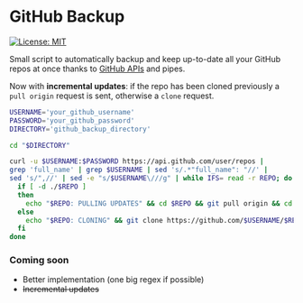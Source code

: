 # GitHub Backup

[![License: MIT](https://img.shields.io/badge/License-MIT-yellow.svg)](https://opensource.org/licenses/MIT)

Small script to automatically backup and keep up-to-date all your GitHub repos at once thanks to [GitHub APIs](https://developer.github.com/v3/repos/) and pipes.

Now with **incremental updates**: if the repo has been cloned previously a `pull origin` request is sent, otherwise a `clone` request.

```bash
USERNAME='your_github_username'
PASSWORD='your_github_password'
DIRECTORY='github_backup_directory'

cd "$DIRECTORY"

curl -u $USERNAME:$PASSWORD https://api.github.com/user/repos |
grep 'full_name' | grep $USERNAME | sed 's/.*"full_name": "//' |
sed 's/",//' | sed -e "s/$USERNAME\///g" | while IFS= read -r REPO; do
  if [ -d ./$REPO ]
  then
    echo "$REPO: PULLING UPDATES" && cd $REPO && git pull origin && cd ..
  else
    echo "$REPO: CLONING" && git clone https://github.com/$USERNAME/$REPO
  fi
done

```

### Coming soon

- Better implementation (one big regex if possible)
- ~~Incremental updates~~
